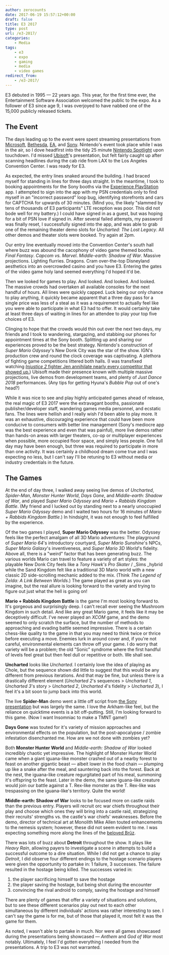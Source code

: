 ```yaml
---
author: zerocounts
date: 2017-06-19 15:57:12+00:00
draft: false
title: E3 2017
type: post
url: /e3-2017/
categories:
	- Media
tags:
	- e3
	- expo
	- gaming
	- media
	- video games
redirect_from:
	- /e3-2017/
---
```


E3 debuted in 1995 — 22 years ago. This year, for the first time ever, the Entertainment Software Association welcomed the public to the expo. As a follower of E3 since age 9, I was overjoyed to have nabbed one of the 15,000 publicly released tickets.

## The Event

The days leading up to the event were spent streaming presentations from [Microsoft](https://www.youtube.com/watch?v=dZ4GpE3c97U), [Bethesda](https://youtu.be/gbslVwy0XzY?t=2h59m29s), [EA](https://youtu.be/P9BB0ambDQw?list=PLkwIeqsPeOG96zfJxScMgZXYIuXs0nq--), and [Sony](https://youtu.be/1wcIzn1sFE4?t=59m4s). Nintendo's event took place while I was in the air, so I dove headfirst into the tidy 25 minute [Nintendo Spotlight](https://www.youtube.com/watch?v=M2mZS_p4A7Y) upon touchdown. I'd missed [Ubisoft](https://youtu.be/UKXDIp3bm4s?t=57m57s)'s presentation, but felt fairly caught up after scanning headlines during the cab ride from LAX to the Los Angeles Convention Center. I was ready for E3.

As expected, the entry lines snaked around the building. I had braced myself for standing in lines for three days straight. In the meantime, I took to booking appointments for the Sony booths via the [Experience PlayStation](https://itunes.apple.com/us/app/experience-playstation/id1168796340?mt=8) app. I attempted to sign into the app with my PSN credentials only to find myself in an "incorrect password" loop bug, identifying storefronts and cars for CAPTCHA for upwards of 30 minutes. (Mind you, the likely "slammed by tens of thousands of E3 participants" LTE reception was poor. This did not bode well for my battery.) I could have signed in as a guest, but was hoping for a bit of PSN love if signed in. After several failed attempts, my password was finally reset, I successfully signed into the app, and was able to grab one of the remaining theater demo slots for _Uncharted: The Lost Legacy_. All other demos and theater slots were booked. Try again at 2pm.

Our entry line eventually moved into the Convention Center's south hall where buzz was abound the cacophony of video game themed booths. _Final Fantasy_. _Capcom vs. Marvel_. _Middle-earth: Shadow of War_. Massive projections. Lighting flurries. Dragons. Cram over-the-top Disneyland aesthetics into an overcrowded casino and you have E3. Entering the gates of the video game holy land seemed everything I'd hoped it'd be.

Then we looked for games to play. And looked. And looked. And looked. The massive crowds had overtaken all available consoles for the next handful of hours. All lines were quickly capped. Luck being our only chance to play anything, it quickly became apparent that a three day pass for a single price was less of a steal as it was a requirement to actually feel like you were able to participate in what E3 had to offer. It would certainly take at least three days of waiting in lines for an attendee to play your top five choices of E3.

Clinging to hope that the crowds would thin out over the next two days, my friends and I took to wandering, stargazing, and stabbing our phones for appointment times at the Sony booth. Splitting up and sharing our experiences proved to be the best strategy. Nintendo's construction of _Super Mario Odyssey_'s New Donk City was the star of the show. IGN's production crew and round the clock coverage was captivating. A plethora of fighting game competitions littered both halls. (I was transfixed watching [_Injustice 2_ fighter Jen annihilate nearly every competitor that showed up.](https://youtu.be/9nt2UOl0PUM?t=21m33s)) Ubisoft made their presence known with multiple massive projections, live demos from development teams, and plenty of _Just Dance 2018_ performances. (Any tips for getting Hyuna's _Bubble Pop_ out of one's head?)

While it was nice to see and play highly anticipated games ahead of release, the real magic of E3 2017 were the extravagant booths, passionate publisher/developer staff, wandering games media personnel, and ecstatic fans. The lines were hellish and I really wish I'd been able to play more. It was an exhaustive, discouraging experience that could have been more conducive to consumers with better line management (Sony's mediocre app was the best experience and even that was painful), more live demos rather than hands-on areas with larger theaters, co-op or multiplayer experiences when possible, more occupied floor space, and simply less people. One full day may have been enough, but three was required to participate in more than one activity. It was certainly a childhood dream come true and I was expecting no less, but I can't say I'll be retuning to E3 without media or industry credentials in the future.

## The Games

At the end of day three, I walked away seeing live demos of _Uncharted_, _Spider-Man_, _Monster Hunter World_, _Days Gone_, and _Middle-earth: Shadow of War_, and played _Super Mario Odyssey_ and _Mario + Rabbids Kingdom Battle_. (My friend and I lucked out by standing next to a nearly unoccupied _Super Mario Odyssey_ demo and I waited two hours for 16 minutes of _Mario + Rabbids Kingdom Battle_.) In hindsight, it was not enough to feel fulfilled by the experience.

Of the two games I played, **Super Mario Odyssey** was the better. Odyssey feels like the perfect amalgam of all 3D Mario adventures: The playground of _Super Mario 64_'s introductory courtyard, _Super Mario Sunshine_'s NPCs, _Super Mario Galaxy_'s inventiveness, and _Super Mario 3D World_'s fidelity. Above all, there is a "weird" factor that has been generating buzz. The various worlds Mario can travel to feature a variety of art styles: the playable New Donk City feels like a _Tony Hawk's Pro Skater_ / _Sims _hybrid while the Sand Kingdom felt like a traditional 3D Mario world with a new classic 2D side-scrolling mechanic added to the mix. (Think _The Legend of Zelda: A Link Between Worlds_.) The game played as great as you can imagine, but the real allure is looking forward to the variety and trying to figure out just what the hell is going on!

**Mario + Rabbids Kingdom Battle** is the game I'm most looking forward to. It's gorgeous and surprisingly deep. I can't recall ever seeing the Mushroom Kingdom in such detail. And like any great Mario game, it feels like it may be deceptively difficult. I've never played an _XCOM_ game, and the demo seemed to only scratch the surface, but the number of methods to approaching and evading battle seemed impressive. There is a certain chess-like quality to the game in that you may need to think twice or thrice before executing a move. Enemies lurk in around cover and, if you're not careful, environmental elements can throw off your game. I do worry that variety will be a problem; the old "Sonic" syndrome where the first handful of levels feel great but then feel dull or repetitive or both. We shall see.

**Uncharted** looks like _Uncharted_. I certainly love the idea of playing as Chole, but the sequence shown did little to suggest that this would be any different from previous iterations. And that may be fine, but unless there is a drastically different element (_Uncharted 2_'s sequences > _Uncharted 1_, _Uncharted 3_'s story > _Uncharted 2_, _Uncharted 4_'s fidelity > _Uncharted 3_), I feel it's a bit soon to jump back into this world.

The live **Spider-Man** demo went a little off script from [the Sony presentation](https://www.youtube.com/watch?v=8pR0o2fGyHg) but was largely the same. I love the Arkham-like feel, but the reliance on quicktime events is a bit off-putting. Still, I'm looking forward to this game. (Now I want Insomniac to make a TMNT game!)

**Days Gone** was touted for it's variety of mission approaches and environmental effects on the population, but the post-apocalypse / zombie infestation disenchanted me. How are we not done with zombies yet?

Both **Monster Hunter World** and _Middle-earth: Shadow of War_ looked incredibly chaotic yet impressive. The highlight of Monster Hunter World came when a giant iguana-like monster crashed out of a nearby forest to feast on another gigantic beast — albeit lower in the food chain — plumping up like a snake after the meal, and sauntering back into the forest. Back at the nest, the iguana-like creature regurgitated part of his meal, summoning it's offspring to the feast. Later in the demo, the same iguana-like creature would join our battle against a T. Rex-like monster as the T. Rex-like was trespassing on the iguana-like's territory. Quite the world!

**Middle-earth: Shadow of War** looks to be focused more on castle raids than the previous entry. Players will recruit orc war chiefs throughout their play and choose which ones they will bring into a castle raid, strategizing their recruits' strengths vs. the castle's war chiefs' weaknesses. Before the demo, director of technical art at Monolith Mike Allen touted enhancements to the nemesis system; however, these did not seem evident to me. I was expecting something more along the lines of the [beloved Brûz](https://www.polygon.com/e3/2017/6/11/15779602/middle-earth-shadow-of-war-trailer-e3-2017-bruz-the-chopper).

There was lots of buzz about **Detroit** throughout the show. It plays like _Heavy Rain_, allowing payers to investigate a scene in attempts to build a successful outcome to a dire situation. While I did not get a chance to play _Detroit_, I did observe four different endings to the hostage scenario players were given the opportunity to partake in: 1 failure, 3 successes. The failure resulted in the hostage being killed. The successes varied in:

1. the player sacrificing himself to save the hostage
2. the player saving the hostage, but being shot during the encounter
3. convincing the rival android to comply, saving the hostage and himself

There are plenty of games that offer a variety of situations and solutions, but to see these different scenarios play out next to each other simultaneous by different individuals' actions was rather interesting to see. I can't say the game is for me, but of those that played it, most felt it was the game for them.

As noted, I wasn't able to partake in much. Nor were all games showcased during the presentations being showcased — _Anthem_ and _God of War_ most notably. Ultimately, I feel I'd gotten everything I needed from the presentations. A trip to E3 was not warranted.